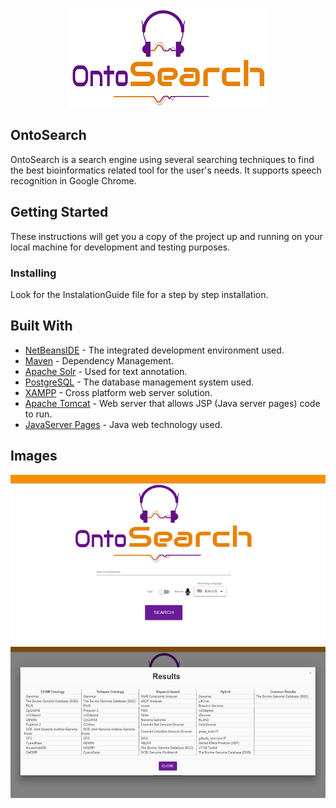 
<p align="center">
   <img src="https://github.com/AlexKyriakakis/OntoSearch/blob/master/Images/OntoSearchLogo.png">
</p>

## OntoSearch

OntoSearch is a search engine using several searching techniques to find the best bioinformatics related tool for the user's needs.
It supports speech recognition in Google Chrome.

## Getting Started

These instructions will get you a copy of the project up and running on your local machine for development and testing purposes.

### Installing

Look for the InstalationGuide file for a step by step installation.

## Built With

* [NetBeansIDE](https://netbeans.org/) - The integrated development environment used.
* [Maven](https://maven.apache.org/) - Dependency Management.
* [Apache Solr](https://lucene.apache.org/solr/) - Used for text annotation.
* [PostgreSQL](https://www.postgresql.org/) - The database management system used.
* [XAMPP](https://www.apachefriends.org/index.html) - Cross platform web server solution.
* [Apache Tomcat](http://tomcat.apache.org/) - Web server that allows JSP (Java server pages) code to run.
* [JavaServer Pages](https://www.oracle.com/technetwork/java/index-jsp-138231.html) - Java web technology used.

## Images


<p align="center">
  <img src="https://github.com/AlexKyriakakis/OntoSearch/blob/master/Images/OntoSearch.png">
  <img src="https://github.com/AlexKyriakakis/OntoSearch/blob/master/Images/OntoSearchResults.png">
</p>
